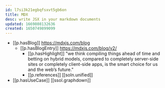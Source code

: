 ```yaml
---
id: l7si3k21egbqfsxvt5gb6on
title: MDX
desc: write JSX in your markdown documents
updated: 1669808132636
created: 1650749899099
---
```



- [[p.hasBlog]] https://mdxjs.com/blog
  - [[p.hasBlogEntry]] https://mdxjs.com/blog/v2/
    - [[p.hasHighlight]] "we think compiling things ahead of time and betting on hybrid models, compared to completely server-side sites or completely client-side apps, is the smart choice for us and the web’s future."
    - [[p.references]] [[soln.unified]]
- [[p.hasUseCase]] [[ssol.graphdown]]